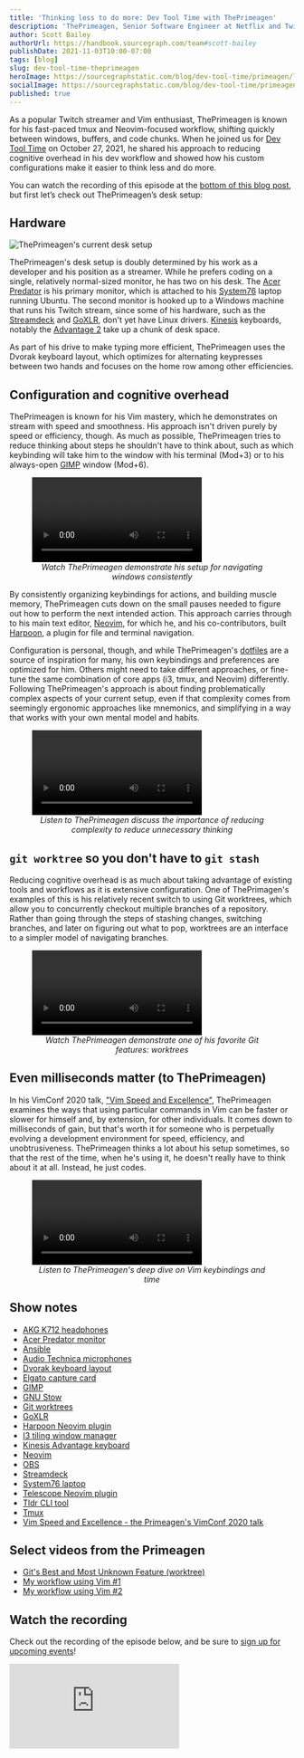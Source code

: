 ```yaml
---
title: 'Thinking less to do more: Dev Tool Time with ThePrimeagen'
description: 'ThePrimeagen, Senior Software Engineer at Netflix and Twitch Partner tech streamer, shares how he reduces cognitive overhead with tmux, i3, and Neovim to write code more effectively.'
author: Scott Bailey
authorUrl: https://handbook.sourcegraph.com/team#scott-bailey
publishDate: 2021-11-03T10:00-07:00
tags: [blog]
slug: dev-tool-time-theprimeagen
heroImage: https://sourcegraphstatic.com/blog/dev-tool-time/primeagen/linkedin.jpg
socialImage: https://sourcegraphstatic.com/blog/dev-tool-time/primeagen/linkedin.jpg
published: true
---
```


As a popular Twitch streamer and Vim enthusiast, ThePrimeagen is known for his fast-paced tmux and Neovim-focused workflow, shifting quickly between windows, buffers, and code chunks. When he joined us for [Dev Tool Time](https://info.sourcegraph.com/dev-tool-time) on October 27, 2021, he shared his approach to reducing cognitive overhead in his dev workflow and showed how his custom configurations make it easier to think less and do more.

You can watch the recording of this episode at the [bottom of this blog post](#Watch-the-recording), but first let’s check out ThePrimeagen’s desk setup:

## Hardware

![ThePrimeagen's current desk setup](https://sourcegraphstatic.com/blog/dev-tool-time/primeagen/hardware.jpg)

ThePrimeagen's desk setup is doubly determined by his work as a developer and his position as a streamer. While he prefers coding on a single, relatively normal-sized monitor, he has two on his desk. The [Acer Predator](https://www.acer.com/ac/en/US/content/predator-models/monitors) is his primary monitor, which is attached to his [System76](https://system76.com/) laptop running Ubuntu. The second monitor is hooked up to a Windows machine that runs his Twitch stream, since some of his hardware, such as the [Streamdeck](https://www.elgato.com/en/stream-deck) and [GoXLR](https://www.tc-helicon.com/product.html?modelCode=P0CQK), don't yet have Linux drivers. [Kinesis](https://kinesis-ergo.com/) keyboards, notably the [Advantage 2](https://kinesis-ergo.com/shop/advantage2/) take up a chunk of desk space.

As part of his drive to make typing more efficient, ThePrimeagen uses the Dvorak keyboard layout, which optimizes for alternating keypresses between two hands and focuses on the home row among other efficiencies.

## Configuration and cognitive overhead

ThePrimeagen is known for his Vim mastery, which he demonstrates on stream with speed and smoothness. His approach isn't driven purely by speed or efficiency, though. As much as possible, ThePrimeagen tries to reduce thinking about steps he shouldn't have to think about, such as which keybinding will take him to the window with his terminal (Mod+3) or to his always-open [GIMP](https://www.gimp.org/) window (Mod+6).

<figure>
    <div class="container my-4 video-embed embed-responsive embed-responsive-16by9">
        <video controls src="https://sourcegraphstatic.com/blog/dev-tool-time/primeagen/navigating.mp4" data-cookieconsent="ignore"></video>
    </div>
    <figcaption style="text-align: center; font-style: italic;">Watch ThePrimeagen demonstrate his setup for navigating windows consistently</figcaption>
</figure>

By consistently organizing keybindings for actions, and building muscle memory, ThePrimeagen cuts down on the small pauses needed to figure out how to perform the next intended action. This approach carries through to his main text editor, [Neovim](https://neovim.io/), for which he, and his co-contributors, built [Harpoon](https://github.com/ThePrimeagen/harpoon), a plugin for file and terminal navigation.

Configuration is personal, though, and while ThePrimeagen's [dotfiles](https://github.com/ThePrimeagen/.dotfiles) are a source of inspiration for many, his own keybindings and preferences are optimized for him. Others might need to take different approaches, or fine-tune the same combination of core apps (i3, tmux, and Neovim) differently. Following ThePrimeagen's approach is about finding problematically complex aspects of your current setup, even if that complexity comes from seemingly ergonomic approaches like mnemonics, and simplifying in a way that works with your own mental model and habits.

<figure>
    <div class="container my-4 video-embed embed-responsive embed-responsive-16by9">
        <video controls src="https://sourcegraphstatic.com/blog/dev-tool-time/primeagen/thinking.mp4" data-cookieconsent="ignore"></video>
    </div>
    <figcaption style="text-align: center; font-style: italic;">Listen to ThePrimeagen discuss the importance of reducing complexity to reduce unnecessary thinking</figcaption>
</figure>

## `git worktree` so you don't have to `git stash`

Reducing cognitive overhead is as much about taking advantage of existing tools and workflows as it is extensive configuration. One of ThePrimagen's examples of this is his relatively recent switch to using Git worktrees, which allow you to concurrently checkout multiple branches of a repository. Rather than going through the steps of stashing changes, switching branches, and later on figuring out what to pop, worktrees are an interface to a simpler model of navigating branches.

<figure>
    <div class="container my-4 video-embed embed-responsive embed-responsive-16by9">
        <video controls src="https://sourcegraphstatic.com/blog/dev-tool-time/primeagen/worktree.mp4" data-cookieconsent="ignore"></video>
    </div>
    <figcaption style="text-align: center; font-style: italic;">Watch ThePrimeagen demonstrate one of his favorite Git features: worktrees</figcaption>
</figure>

## Even milliseconds matter (to ThePrimeagen)

In his VimConf 2020 talk, ["Vim Speed and Excellence"](https://www.youtube.com/watch?v=tCktGgPQ3D0&list=PLcTu2VkAIIWzD2kicFNHN2c35XQCeZdsv), ThePrimeagen examines the ways that using particular commands in Vim can be faster or slower for himself and, by extension, for other individuals. It comes down to milliseconds of gain, but that's worth it for someone who is perpetually evolving a development environment for speed, efficiency, and unobtrusiveness. ThePrimeagen thinks a lot about his setup sometimes, so that the rest of the time, when he's using it, he doesn't really have to think about it at all. Instead, he just codes.

<figure>
    <div class="container my-4 video-embed embed-responsive embed-responsive-16by9">
        <video controls src="https://sourcegraphstatic.com/blog/dev-tool-time/primeagen/milliseconds.mp4" data-cookieconsent="ignore"></video>
    </div>
    <figcaption style="text-align: center; font-style: italic;">Listen to ThePrimeagen's deep dive on Vim keybindings and time</figcaption>
</figure>

## Show notes

- [AKG K712 headphones](https://www.akg.com/Headphones/Professional%20Headphones/K712PRO.html?dwvar_K712PRO_color=Black-GLOBAL-Current&cgid=Professional%20Headphones)
- [Acer Predator monitor](https://www.acer.com/ac/en/US/content/predator-models/monitors)
- [Ansible](https://www.ansible.com/)
- [Audio Technica microphones](https://www.audio-technica.com/en-us/microphones/wired)
- [Dvorak keyboard layout](https://en.wikipedia.org/wiki/Dvorak_keyboard_layout)
- [Elgato capture card](https://www.elgato.com/en/game-capture-4k60-s-plus)
- [GIMP](https://www.gimp.org/)
- [GNU Stow](https://www.gnu.org/software/stow/)
- [Git worktrees](https://git-scm.com/docs/git-worktree)
- [GoXLR](https://www.tc-helicon.com/product.html?modelCode=P0CQK)
- [Harpoon Neovim plugin](https://github.com/ThePrimeagen/harpoon)
- [I3 tiling window manager](https://i3wm.org/)
- [Kinesis Advantage keyboard](https://kinesis-ergo.com/shop/advantage2/)
- [Neovim](https://neovim.io/)
- [OBS](https://obsproject.com/)
- [Streamdeck](https://www.elgato.com/en/stream-deck)
- [System76 laptop](https://system76.com/)
- [Telescope Neovim plugin](https://github.com/nvim-telescope/telescope.nvim)
- [Tldr CLI tool](https://tldr.sh/)
- [Tmux](https://github.com/tmux/tmux)
- [Vim Speed and Excellence - the Primeagen's VimConf 2020 talk](https://www.youtube.com/watch?v=tCktGgPQ3D0&list=PLcTu2VkAIIWzD2kicFNHN2c35XQCeZdsv)

## Select videos from the Primeagen

- [Git's Best and Most Unknown Feature (worktree)](https://www.youtube.com/watch?v=2uEqYw-N8uE)
- [My workflow using Vim #1](https://www.youtube.com/watch?v=2WPC8rZQvQU)
- [My workflow using Vim #2](https://www.youtube.com/watch?v=0fOIp5PH648)

## Watch the recording

Check out the recording of the episode below, and be sure to [sign up for upcoming events](https://info.sourcegraph.com/dev-tool-time)!

<div class="container my-4 video-embed embed-responsive embed-responsive-16by9">
    <iframe class="embed-responsive-item" src="https://www.youtube-nocookie.com/embed/GXxvxSlzJdI?autoplay=0&amp;cc_load_policy=0&amp;start=93&amp;end=0&amp;loop=0&amp;controls=1&amp;modestbranding=0&amp;rel=0" allowfullscreen="" allow="accelerometer; autoplay; encrypted-media; gyroscope; picture-in-picture" frameborder="0"></iframe>
</div>
